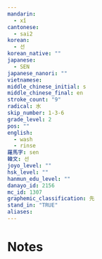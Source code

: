```yaml
---
mandarin:
  - xǐ
cantonese:
  - sai2
korean:
  - 선
korean_native: ""
japanese:
  - SEN
japanese_nanori: ""
vietnamese:
middle_chinese_initial: s
middle_chinese_final: en
stroke_count: "9"
radical: 水
skip_number: 1-3-6
grade_level: 2
pos: ""
english:
  - wash
  - rinse
羅馬字: sen
韓文: 선
joyo_level: ""
hsk_level: ""
hanmun_edu_level: ""
danayo_id: 2156
mc_id: 1307
graphemic_classification: 先
stand_in: "TRUE"
aliases:
---
```


# Notes
